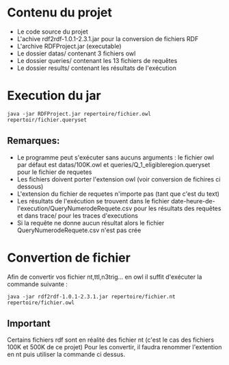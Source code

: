 # Contenu du projet #
- Le code source du projet
- L'achive rdf2rdf-1.0.1-2.3.1.jar pour la conversion de fichiers RDF
- L'archive RDFProject.jar (executable)
- Le dossier datas/ contenant 3 fichiers owl
- Le dossier queries/ contenant les 13 fichiers de requêtes
- Le dossier results/ contenant les résultats de l'exécution
# Execution du jar #

	java -jar RDFProject.jar repertoire/fichier.owl repertoir/fichier.queryset

## Remarques: ##
- Le programme peut s'exécuter sans aucuns arguments : le fichier owl par défaut est datas/100K.owl et queries/Q_1_eligibleregion.queryset pour le fichier de requetes
- Les fichiers doivent porter l'extension owl (voir conversion de fichires ci dessous)
- L'extension du fichier de requetes n'importe pas (tant que c'est du text)
- Les résultats de l'exécution se trouvent dans le fichier date-heure-de-l'execution/QueryNumerodeRequete.csv pour les résultats des requêtes et dans trace/ pour les traces d'executions
- Si la requête ne donne aucun résultat alors le fichier QueryNumerodeRequete.csv n'est pas crée 
	

# Convertion de fichier #
Afin de convertir vos fichier nt,ttl,n3trig... en owl il suffit d'exécuter la commande suivante :

	java -jar rdf2rdf-1.0.1-2.3.1.jar repertoire/fichier.nt repertoire/fichier.owl
	
## Important ##
Certains fichiers rdf sont en réalité des fichier nt (c'est le cas des fichiers 100K et 500K de ce projet)
	Pour les convertir, il faudra renommer l'extention en nt puis utiliser la commande ci dessus.

